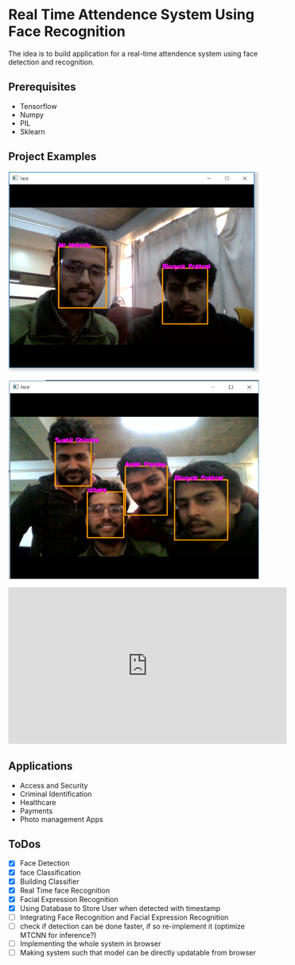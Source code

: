 # Real Time Attendence System Using Face Recognition

The idea is to build application for a real-time attendence system using face detection and recognition.

## Prerequisites

* Tensorflow
* Numpy
* PIL
* Sklearn

## Project Examples

![](./examples/image_1.png)

![](./examples/image_2.png)

<iframe width="560" height="315" src="https://www.youtube.com/embed/wkmn1nWTeIg" frameborder="0" allow="accelerometer; autoplay; encrypted-media; gyroscope; picture-in-picture" allowfullscreen></iframe>

## Applications
* Access and Security
* Criminal Identification
* Healthcare
* Payments
* Photo management Apps


## ToDos
- [x] Face Detection
- [x] face Classification
- [x] Building Classifier
- [X] Real Time face Recognition
- [x] Facial Expression Recognition
- [X] Using Database to Store User when detected with timestamp
- [ ] Integrating Face Recognition and Facial Expression Recognition
- [ ] check if detection can be done faster, if so re-implement it (optimize MTCNN for inference?)
- [ ] Implementing the whole system in browser
- [ ] Making system such that model can be directly updatable from browser